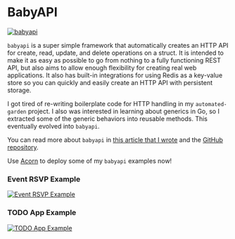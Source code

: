 # BabyAPI

[![babyapi](https://img.shields.io/badge/GitHub-100000?style=for-the-badge&logo=github&logoColor=white)](https://github.com/calvinmclean/babyapi)

`babyapi` is a super simple framework that automatically creates an HTTP API for create, read, update, and delete operations on a struct. It is intended to make it as easy as possible to go from nothing to a fully functioning REST API, but also aims to allow enough flexibility for creating real web applications. It also has built-in integrations for using Redis as a key-value store so you can quickly and easily create an HTTP API with persistent storage.

I got tired of re-writing boilerplate code for HTTP handling in my `automated-garden` project. I also was interested in learning about generics in Go, so I extracted some of the generic behaviors into reusable methods. This eventually evolved into `babyapi`.

You can read more about `babyapi` in [this article that I wrote](https://dev.to/calvinmclean/the-easiest-way-to-create-a-rest-api-with-go-20bo) and the [GitHub repository](https://github.com/calvinmclean/babyapi).

Use [Acorn](acorn.io) to deploy some of my `babyapi` examples now!

### Event RSVP Example
[![Event RSVP Example](https://acorn.io/v1-ui/run/badge?image=ghcr.io+calvinmclean+babyapi-event-rsvp-acorn&ref=calvinmclean&style=for-the-badge&color=brightgreen)](https://acorn.io/run/ghcr.io/calvinmclean/babyapi-event-rsvp-acorn?ref=calvinmclean)

### TODO App Example
[![TODO App Example](https://acorn.io/v1-ui/run/badge?image=ghcr.io+calvinmclean+babyapi-htmx-acorn&ref=calvinmclean&style=for-the-badge&color=brightgreen)](https://acorn.io/run/ghcr.io/calvinmclean/babyapi-htmx-acorn?ref=calvinmclean)
